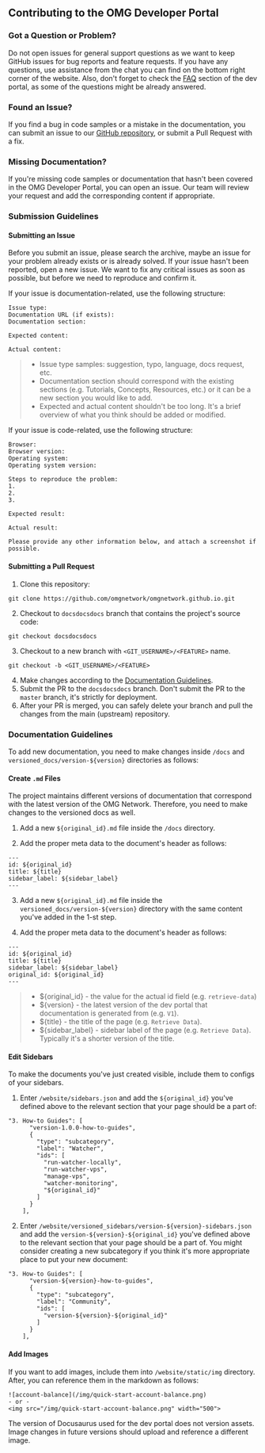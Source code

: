 ## Contributing to the OMG Developer Portal

### Got a Question or Problem?

Do not open issues for general support questions as we want to keep GitHub issues for bug reports and feature requests. If you have any questions, use assistance from the chat you can find on the bottom right corner of the website. Also, don't forget to check the [FAQ](https://docs.omg.network/faq) section of the dev portal, as some of the questions might be already answered.

### Found an Issue?

If you find a bug in code samples or a mistake in the documentation, you can submit an issue to our [GitHub repository](https://github.com/omgnetwork/omgnetwork.github.io), or submit a Pull Request with a fix.

### Missing Documentation?

If you're missing code samples or documentation that hasn't been covered in the OMG Developer Portal, you can open an issue. Our team will review your request and add the corresponding content if appropriate.

### Submission Guidelines

#### Submitting an Issue

Before you submit an issue, please search the archive, maybe an issue for your problem already exists or is already solved. If your issue hasn't been reported, open a new issue. We want to fix any critical issues as soon as possible, but before we need to reproduce and confirm it. 

If your issue is documentation-related, use the following structure:

```
Issue type: 
Documentation URL (if exists): 
Documentation section: 

Expected content: 

Actual content: 

```

> - Issue type samples: suggestion, typo, language, docs request, etc.
> - Documentation section should correspond with the existing sections (e.g. Tutorials, Concepts, Resources, etc.) or it can be a new section you would like to add.
> - Expected and actual content shouldn't be too long. It's a brief overview of what you think should be added or modified.

If your issue is code-related, use the following structure:

```
Browser: 
Browser version: 
Operating system: 
Operating system version: 

Steps to reproduce the problem:
1. 
2. 
3. 

Expected result: 

Actual result: 

Please provide any other information below, and attach a screenshot if possible.
```

#### Submitting a Pull Request

1. Clone this repository:

```
git clone https://github.com/omgnetwork/omgnetwork.github.io.git
```

2. Checkout to `docsdocsdocs` branch that contains the project's source code:

```
git checkout docsdocsdocs
```

3. Checkout to a new branch with `<GIT_USERNAME>/<FEATURE>` name.

```
git checkout -b <GIT_USERNAME>/<FEATURE>
```

4. Make changes according to the [Documentation Guidelines](#documentation-guidelines).
5. Submit the PR to the `docsdocsdocs` branch. Don't submit the PR to the `master` branch, it's strictly for deployment.
6. After your PR is merged, you can safely delete your branch and pull the changes from the main (upstream) repository.

### Documentation Guidelines

To add new documentation, you need to make changes inside `/docs` and `versioned_docs/version-${version}` directories as follows:

#### Create `.md` Files

The project maintains different versions of documentation that correspond with the latest version of the OMG Network. Therefore, you need to make changes to the versioned docs as well.

1. Add a new `${original_id}.md` file inside the `/docs` directory.

2. Add the proper meta data to the document's header as follows:
  
```
---
id: ${original_id}
title: ${title}
sidebar_label: ${sidebar_label}
---
```
3. Add a new `${original_id}.md` file inside the `versioned_docs/version-${version}` directory with the same content you've added in the 1-st step.

4. Add the proper meta data to the document's header as follows:
  
```
---
id: ${original_id}
title: ${title}
sidebar_label: ${sidebar_label}
original_id: ${original_id}
---
```

> - ${original_id} - the value for the actual id field (e.g. `retrieve-data`)
> - ${version} - the latest version of the dev portal that documentation is generated from (e.g. `V1`).
> - ${title} - the title of the page (e.g. `Retrieve Data`).
> - ${sidebar_label} - sidebar label of the page (e.g. `Retrieve Data`). Typically it's a shorter version of the title.

#### Edit Sidebars

To make the documents you've just created visible, include them to configs of your sidebars.

1. Enter `/website/sidebars.json` and add the `${original_id}` you've defined above to the relevant section that your page should be a part of:

```
"3. How-to Guides": [
      "version-1.0.0-how-to-guides",
      {
        "type": "subcategory",
        "label": "Watcher",
        "ids": [
          "run-watcher-locally",
          "run-watcher-vps",
          "manage-vps",
          "watcher-monitoring",
          "${original_id}"
        ]
      }
    ],
```

2. Enter `/website/versioned_sidebars/version-${version}-sidebars.json` and add the `version-${version}-${original_id}` you've defined above to the relevant section that your page should be a part of. You might consider creating a new subcategory if you think it's more appropriate place to put your new document:

```
"3. How-to Guides": [
      "version-${version}-how-to-guides",
      {
        "type": "subcategory",
        "label": "Community",
        "ids": [
          "version-${version}-${original_id}"
        ]
      }
    ],
```

#### Add Images

If you want to add images, include them into `/website/static/img` directory. After, you can reference them in the markdown as follows:

```
![account-balance](/img/quick-start-account-balance.png)
- or -
<img src="/img/quick-start-account-balance.png" width="500">
```

The version of Docusaurus used for the dev portal does not version assets. Image changes in future versions should upload and reference a different image.
